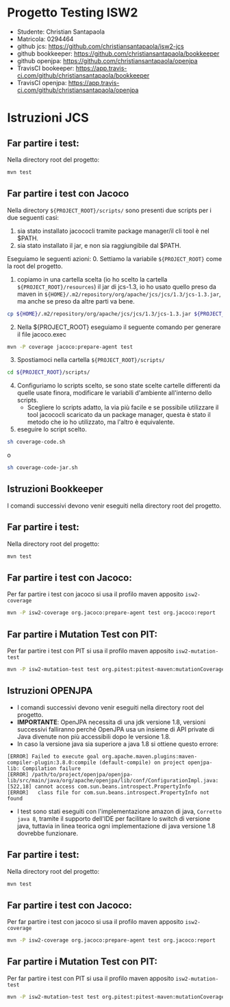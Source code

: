 # Progetto Testing ISW2
- Studente: Christian Santapaola
- Matricola: 0294464
- github jcs: https://github.com/christiansantapaola/isw2-jcs
- github bookkeeper: https://github.com/christiansantapaola/bookkeeper
- github openjpa: https://github.com/christiansantapaola/openjpa
- TravisCI bookeeper: https://app.travis-ci.com/github/christiansantapaola/bookkeeper
- TravisCI openjpa: https://app.travis-ci.com/github/christiansantapaola/openjpa

# Istruzioni JCS

## Far partire i test:
Nella directory root del progetto:
``` sh
mvn test
```

## Far partire i test con Jacoco
Nella directory `${PROJECT_ROOT}/scripts/` sono presenti due scripts per i due seguenti casi:
1. sia stato installato jacococli tramite package manager/il cli tool è nel $PATH.
2. sia stato installato il jar, e non sia raggiungibile dal $PATH.

Eseguiamo le seguenti azioni:
0. Settiamo la variabile `${PROJECT_ROOT}` come la root del progetto.
1. copiamo in una cartella scelta (io ho scelto la cartella `${PROJECT_ROOT}/resources`) il jar di jcs-1.3, io ho usato quello preso da maven in `${HOME}/.m2/repository/org/apache/jcs/jcs/1.3/jcs-1.3.jar`, ma anche se preso da altre parti va bene.
``` sh
cp ${HOME}/.m2/repository/org/apache/jcs/jcs/1.3/jcs-1.3.jar ${PROJECT_ROOT}/resources
```
2.  Nella ${PROJECT_ROOT} eseguiamo il seguente comando per generare il file jacoco.exec
``` sh
mvn -P coverage jacoco:prepare-agent test
```

3. Spostiamoci nella cartella `${PROJECT_ROOT}/scripts/`
``` sh
cd ${PROJECT_ROOT}/scripts/
```

4. Configuriamo lo scripts scelto, se sono state scelte cartelle differenti da quelle usate finora, modificare le variabili d'ambiente all'interno dello scripts.
    - Scegliere lo scripts adatto, la via più facile e se possibile utilizzare il tool jacococli scaricato da un package manager, questa è stato il metodo che io ho utilizzato, ma l'altro è equivalente.
5. eseguire lo script scelto.
``` sh
sh coverage-code.sh
```
o 
``` sh
sh coverage-code-jar.sh
```
## Istruzioni Bookkeeper
I comandi successivi devono venir eseguiti nella directory root del progetto.

## Far partire i test:
Nella directory root del progetto:
``` sh
mvn test
```

## Far partire i test con Jacoco:
Per far partire i test con jacoco si usa il profilo maven apposito `isw2-coverage`
``` sh
mvn -P isw2-coverage org.jacoco:prepare-agent test org.jacoco:report
```

## Far partire i Mutation Test con PIT:
Per far partire i test con PIT si usa il profilo maven apposito `isw2-mutation-test`
``` sh
mvn -P isw2-mutation-test test org.pitest:pitest-maven:mutationCoverage
```

## Istruzioni OPENJPA
- I comandi successivi devono venir eseguiti nella directory root del progetto.
- **IMPORTANTE**: OpenJPA necessita di una jdk versione 1.8, versioni successivi falliranno perché OpenJPA usa un insieme di API private di Java divenute non più accessibili dopo le versione 1.8.
- In caso la versione java sia superiore a java 1.8 si ottiene questo errore:
```
[ERROR] Failed to execute goal org.apache.maven.plugins:maven-compiler-plugin:3.8.0:compile (default-compile) on project openjpa-lib: Compilation failure
[ERROR] /path/to/project/openjpa/openjpa-lib/src/main/java/org/apache/openjpa/lib/conf/ConfigurationImpl.java:[522,18] cannot access com.sun.beans.introspect.PropertyInfo
[ERROR]   class file for com.sun.beans.introspect.PropertyInfo not found
```
- I test sono stati eseguiti con l'implementazione amazon di java, `Corretto java 8`, tramite il supporto dell'IDE per facilitare lo switch di versione java, tuttavia in linea teorica ogni implementazione di java versione 1.8 dovrebbe funzionare.

## Far partire i test:
Nella directory root del progetto:
``` sh
mvn test
```

## Far partire i test con Jacoco:
Per far partire i test con jacoco si usa il profilo maven apposito `isw2-coverage`
``` sh
mvn -P isw2-coverage org.jacoco:prepare-agent test org.jacoco:report
```

## Far partire i Mutation Test con PIT:
Per far partire i test con PIT si usa il profilo maven apposito `isw2-mutation-test`
``` sh
mvn -P isw2-mutation-test test org.pitest:pitest-maven:mutationCoverage
```
